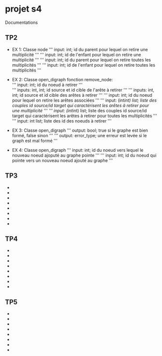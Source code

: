 # projet s4

Documentations

## TP2

- EX 1: Classe node
'''
input: int; id du parent pour lequel on retire une multiplicité
'''
'''
input: int; id de l'enfant pour lequel on retire une multiplicité 
'''
'''
input: int; id du parent pour lequel on retire toutes les multiplicités
'''
'''
input: int; id de l'enfant pour lequel on retire toutes les multiplicités
'''   

- EX 2: Classe open_digraph
fonction remove_node:   
'''
input: int; id du noeud à retirer
'''   
'''
inputs: int, int; id source et id cible de l'arête à retirer
'''
'''
inputs: int, int; id source et id cible des arêtes à retirer
'''
'''
input: int; id du noeud pour lequel on retire les arêtes associées
'''
'''
input: (int*int) list; liste des couples id source/id target qui caractérisent les arêtes à retirer pour une multiplicité
'''
'''
input: (int*int) list; liste des couples id source/id target qui caractérisent les arêtes à retirer pour toutes les multiplicités
'''
'''
input: int list; liste des id des noeuds à retirer
'''   

- EX 3: Classe open_digraph
'''
output: bool; true si le graphe est bien formé, false sinon
'''
'''
output: error_type; une erreur est levée si le graph est mal formé
'''   

- EX 4: Classe open_digraph
'''
input: int; id du noeud vers lequel le nouveau noeud ajoputé au graphe pointe
'''
'''
input: int; id du noeud qui pointe vers un nouveau noeud ajouté au graphe
'''




## TP3

- 
- 
- 
- 
- 
- 
- 
- 


## TP4

- 
- 
- 
- 
- 
- 
- 
- 

## TP5

- 
- 
- 
- 
- 
- 
- 
- 

